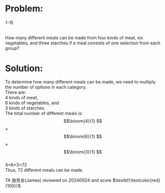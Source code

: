 # Problem:
###### 1-15
How many different meals can be made from four kinds of meat, six vegetables,
and three starches if a meal consists of one selection from each group?

# Solution:
To determine how many different meals can be made, we need to multiply the number of options in each category.  
There are:  
4 kinds of meat,  
6 kinds of vegetables, and  
3 kinds of starches.  
The total number of different meals is:  
$$\binom{4}{1} $$× $$\binom{6}{1} $$× $$\binom{3}{1} $$  
4×6×3=72  
Thus, 72 different meals can be made.

TA 施昱全(James) reviewed on 20240924 and score $\textbf{\textcolor{red}{100}}$
